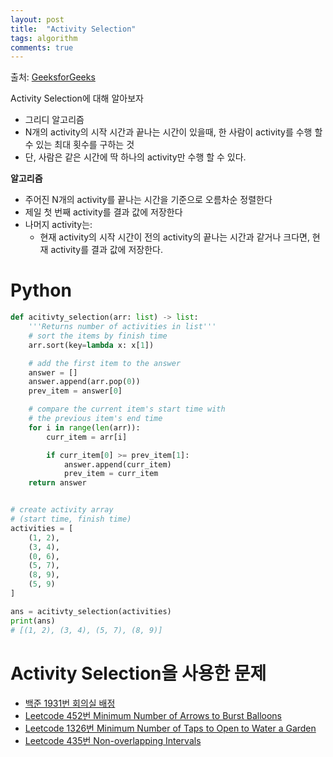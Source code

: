 ```yaml
---
layout: post
title:  "Activity Selection"
tags: algorithm
comments: true
---
```

출처: [GeeksforGeeks](https://www.geeksforgeeks.org/activity-selection-problem-greedy-algo-1/)

Activity Selection에 대해 알아보자

- 그리디 알고리즘
- N개의 activity의 시작 시간과 끝나는 시간이 있을때, 한 사람이 activity를 수행 할 수 있는 최대 횟수를 구하는 것
- 단, 사람은 같은 시간에 딱 하나의 activity만 수행 할 수 있다.
 
 **알고리즘**
- 주어진 N개의 activity를 끝나는 시간을 기준으로 오름차순 정렬한다
- 제일 첫 번째 activity를 결과 값에 저장한다
- 나머지 activity는:
    - 현재 activity의 시작 시간이 전의 activity의 끝나는 시간과 같거나 크다면, 현재 activity를 결과 값에 저장한다.

# Python
```python
def acitivty_selection(arr: list) -> list:
    '''Returns number of activities in list'''
    # sort the items by finish time
    arr.sort(key=lambda x: x[1])

    # add the first item to the answer
    answer = []
    answer.append(arr.pop(0))
    prev_item = answer[0]

    # compare the current item's start time with
    # the previous item's end time
    for i in range(len(arr)):
        curr_item = arr[i]

        if curr_item[0] >= prev_item[1]:
            answer.append(curr_item)
            prev_item = curr_item
    return answer


# create activity array
# (start time, finish time)
activities = [
    (1, 2),
    (3, 4),
    (0, 6),
    (5, 7),
    (8, 9),
    (5, 9)
]

ans = acitivty_selection(activities)
print(ans)
# [(1, 2), (3, 4), (5, 7), (8, 9)]
```

# Activity Selection을 사용한 문제
- [백준 1931번 회의실 배정](https://www.acmicpc.net/problem/1931)
- [Leetcode 452번  Minimum Number of Arrows to Burst Balloons](https://leetcode.com/problems/minimum-number-of-arrows-to-burst-balloons/)
- [Leetcode 1326번 Minimum Number of Taps to Open to Water a Garden](https://leetcode.com/problems/minimum-number-of-taps-to-open-to-water-a-garden/)
- [Leetcode 435번 Non-overlapping Intervals](https://leetcode.com/problems/non-overlapping-intervals/)
